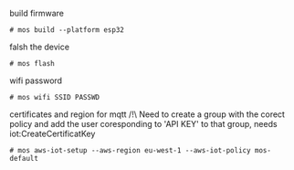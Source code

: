 build firmware

	# mos build --platform esp32

falsh the device

	# mos flash
	
wifi password

	# mos wifi SSID PASSWD

certificates and region for mqtt /!\ Need to create a group with the corect policy and add the user coresponding to 'API KEY' to that group, needs iot:CreateCertificatKey

	# mos aws-iot-setup --aws-region eu-west-1 --aws-iot-policy mos-default
